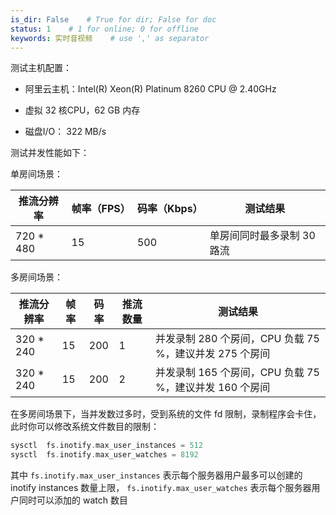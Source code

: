 ```yaml
---
is_dir: False    # True for dir; False for doc
status: 1    # 1 for online; 0 for offline
keywords: 实时音视频    # use ',' as separator
---
```


测试主机配置：

- 阿里云主机：Intel(R) Xeon(R) Platinum 8260 CPU @ 2.40GHz
	
- 虚拟 32 核CPU，62 GB 内存
	
- 磁盘I/O： 322 MB/s
	

测试并发性能如下：


单房间场景：

| 推流分辨率 | 帧率（FPS） | 码率（Kbps） | 测试结果 |
| --- | --- | --- | --- |
| 720 * 480 | 15 | 500 | 单房间同时最多录制 30 路流 |

多房间场景：

| 推流分辨率 | 帧率 | 码率 | 推流数量 | 测试结果 |
| --- | --- | --- | --- | --- |
| 320 * 240 | 15 | 200 | 1 | 并发录制 280 个房间，CPU 负载 75 %，建议并发 275 个房间 |
| 320 * 240 | 15 | 200 | 2 | 并发录制 165 个房间，CPU 负载 75 %，建议并发 160 个房间 |

在多房间场景下，当并发数过多时，受到系统的文件 fd 限制，录制程序会卡住，此时你可以修改系统文件数目的限制：

```cpp
sysctl  fs.inotify.max_user_instances = 512
sysctl  fs.inotify.max_user_watches = 8192
```

其中 `fs.inotify.max_user_instances` 表示每个服务器用户最多可以创建的 inotify instances 数量上限， `fs.inotify.max_user_watches` 表示每个服务器用户同时可以添加的 watch 数目
